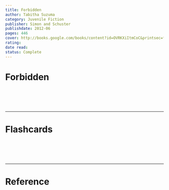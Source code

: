 ```yaml
---
title: Forbidden
author: Tabitha Suzuma
category: Juvenile Fiction
publisher: Simon and Schuster
publishdate: 2012-06
pages: 446
cover: http://books.google.com/books/content?id=OVRKXiItmCoC&printsec=frontcover&img=1&zoom=1&edge=curl&source=gbs_api
rating: 
date read: 
status: Complete
---
```

# Forbidden


# ‌
---
# Flashcards


# ‌
---
# Reference